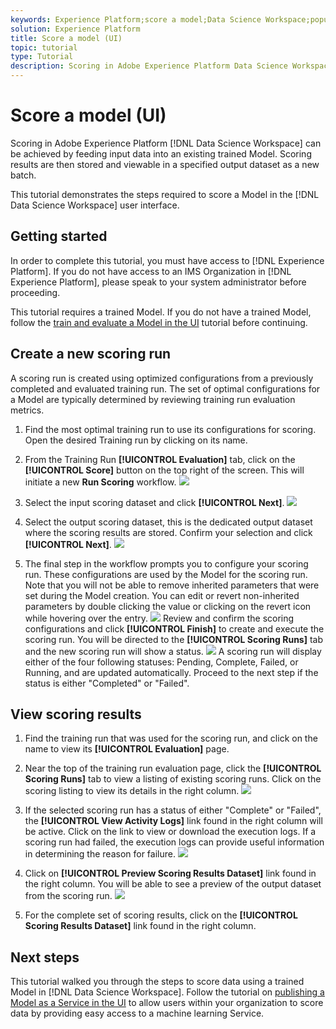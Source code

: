 ```yaml
---
keywords: Experience Platform;score a model;Data Science Workspace;popular topics;ui;scoring run;scoring results
solution: Experience Platform
title: Score a model (UI)
topic: tutorial
type: Tutorial
description: Scoring in Adobe Experience Platform Data Science Workspace can be achieved by feeding input data into an existing trained Model. Scoring results are then stored and viewable in a specified output dataset as a new batch. 
---
```


# Score a model (UI)

Scoring in Adobe Experience Platform [!DNL Data Science Workspace] can be achieved by feeding input data into an existing trained Model. Scoring results are then stored and viewable in a specified output dataset as a new batch. 

This tutorial demonstrates the steps required to score a Model in the [!DNL Data Science Workspace] user interface.

## Getting started

In order to complete this tutorial, you must have access to [!DNL Experience Platform]. If you do not have access to an IMS Organization in [!DNL Experience Platform], please speak to your system administrator before proceeding.

This tutorial requires a trained Model. If you do not have a trained Model, follow the [train and evaluate a Model in the UI](./train-evaluate-model-ui.md) tutorial before continuing.

## Create a new scoring run

A scoring run is created using optimized configurations from a previously completed and evaluated training run. The set of optimal configurations for a Model are typically determined by reviewing training run evaluation metrics.

1. Find the most optimal training run to use its configurations for scoring. Open the desired Training run by clicking on its name.

2. From the Training Run **[!UICONTROL Evaluation]** tab, click on the **[!UICONTROL Score]** button on the top right of the screen. This will initiate a new **Run Scoring** workflow.
![](../images/models-recipes/score/training_run_overview.png)

3. Select the input scoring dataset and click **[!UICONTROL Next]**.
![](../images/models-recipes/score/scoring_input.png)

4. Select the output scoring dataset, this is the dedicated output dataset where the scoring results are stored. Confirm your selection and click **[!UICONTROL Next]**.
![](../images/models-recipes/score/scoring_results.png)

5. The final step in the workflow prompts you to configure your scoring run. These configurations are used by the Model for the scoring run.
Note that you will not be able to remove inherited parameters that were set during the Model creation. You can edit or revert non-inherited parameters by double clicking the value or clicking on the revert icon while hovering over the entry. 
![](../images/models-recipes/score/configuration.png) 
Review and confirm the scoring configurations and click **[!UICONTROL Finish]**  to create and execute the scoring run. You will be directed to the **[!UICONTROL Scoring Runs]** tab and the new scoring run will show a status.
![](../images/models-recipes/score/scoring_runs_tab.png)
A scoring run will display either of the four following statuses: Pending, Complete, Failed, or Running, and are updated automatically. Proceed to the next step if the status is either "Completed" or "Failed".

## View scoring results

1. Find the training run that was used for the scoring run, and click on the name to view its **[!UICONTROL Evaluation]** page.

2. Near the top of the training run evaluation page, click the **[!UICONTROL Scoring Runs]** tab to view a listing of existing scoring runs. Click on the scoring listing to view its details in the right column.
![](../images/models-recipes/score/view_details.png)

3. If the selected scoring run has a status of either "Complete" or "Failed", the **[!UICONTROL View Activity Logs]** link found in the right column will be active. Click on the link to view or download the execution logs. If a scoring run had failed, the execution logs can provide useful information in determining the reason for failure.
![](../images/models-recipes/score/activity_logs.png)

4. Click on **[!UICONTROL Preview Scoring Results Dataset]** link found in the right column. You will be able to see a preview of the output dataset from the scoring run.
![](../images/models-recipes/score/preview_results.png)

5. For the complete set of scoring results, click on the **[!UICONTROL Scoring Results Dataset]** link found in the right column.

## Next steps

This tutorial walked you through the steps to score data using a trained Model in [!DNL Data Science Workspace]. Follow the tutorial on [publishing a Model as a Service in the UI](./publish-model-service-ui.md) to allow users within your organization to score data by providing easy access to a machine learning Service.
